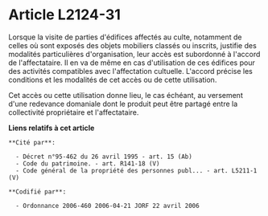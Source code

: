 # Article L2124-31

Lorsque la visite de parties d'édifices affectés au culte, notamment de celles où sont exposés des objets mobiliers classés
ou inscrits, justifie des modalités particulières d'organisation, leur accès est subordonné à l'accord de l'affectataire. Il
en va de même en cas d'utilisation de ces édifices pour des activités compatibles avec l'affectation cultuelle. L'accord
précise les conditions et les modalités de cet accès ou de cette utilisation.

Cet accès ou cette utilisation donne lieu, le cas échéant, au versement d'une redevance domaniale dont le produit peut être
partagé entre la collectivité propriétaire et l'affectataire.

**Liens relatifs à cet article**

	**Cité par**:

	  - Décret n°95-462 du 26 avril 1995 - art. 15 (Ab)
	  - Code du patrimoine. - art. R141-18 (V)
	  - Code général de la propriété des personnes publ... - art. L5211-1 (V)

	**Codifié par**:

	  - Ordonnance 2006-460 2006-04-21 JORF 22 avril 2006
